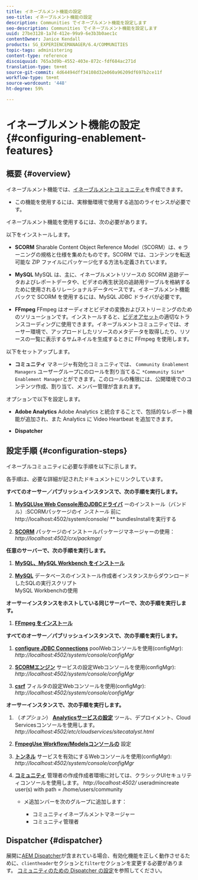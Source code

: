 ```yaml
---
title: イネーブルメント機能の設定
seo-title: イネーブルメント機能の設定
description: Communities でイネーブルメント機能を設定します
seo-description: Communities でイネーブルメント機能を設定します
uuid: 27be3128-1a7d-412e-99a9-6e3b3b0aec1c
contentOwner: Janice Kendall
products: SG_EXPERIENCEMANAGER/6.4/COMMUNITIES
topic-tags: administering
content-type: reference
discoiquuid: 765a3d9b-4552-403e-872c-fdf684ac271d
translation-type: tm+mt
source-git-commit: 4d64494dff34108d32e060a96209df697b2ce11f
workflow-type: tm+mt
source-wordcount: '448'
ht-degree: 59%

---
```



# イネーブルメント機能の設定 {#configuring-enablement-features}

## 概要 {#overview}

イネーブルメント機能では、[イネーブルメントコミュニティ](overview.md#enablement-community)を作成できます。

* この機能を使用するには、実稼働環境で使用する追加のライセンスが必要です。

イネーブルメント機能を使用するには、次の必要があります。

以下をインストールします。

* **SCORM** Sharable Content Object Reference Model（SCORM）は、e ラーニングの規格と仕様を集めたものです。SCORM では、コンテンツを転送可能な ZIP ファイルにパッケージ化する方法も定義されています。

* **MySQL** MySQL は、主に、イネーブルメントリソースの SCORM 追跡データおよびレポートデータや、ビデオの再生状況の追跡用テーブルを格納するために使用されるリレーショナルデータベースです。イネーブルメント機能パックで SCORM を使用するには、MySQL JDBC ドライバが必要です。

* **FFmpeg** FFmpeg はオーディオとビデオの変換およびストリーミングのためのソリューションです。インストールすると、[ビデオアセット](../../help/sites-authoring/default-components-foundation.md#video)の適切なトランスコーディングに使用できます。イネーブルメントコミュニティでは、オーサー環境で、アップロードしたリソースのメタデータを取得したり、リソースの一覧に表示するサムネイルを生成するときに FFmpeg を使用します。

以下をセットアップします。

* **コミュニティ**
マネージャ有効化コミュニティでは、 
`Community Enablement Managers` ユーザーグループにのロールを割り当てるこ `*Community Site* Enablement Manager`とができます。このロールの権限には、公開環境でのコンテンツ作成、割り当て、メンバー管理が含まれます。

オプションで以下を設定します。

* **Adobe Analytics** Adobe Analytics と統合することで、包括的なレポート機能が追加され、また Analytics に Video Heartbeat を追加できます。

* **Dispatcher**

## 設定手順 {#configuration-steps}

イネーブルコミュニティに必要な手順を以下に示します。

各手順は、必要な詳細が記されたドキュメントにリンクしています。

**すべてのオーサー／パブリッシュインスタンスで、次の手順を実行します。**

1. **[MySQLUse Web Console用のJDBCドライバ](deploy-communities.md#jdbc-driver-for-mysql)**
ーのインストール（バンドル）:SCORMパッケージのイ *ンストール*
前にhttp://localhost:4502/system/console/ **  bundlesInstallを実行する

1. **[SCORM](deploy-communities.md#scorm-package)**
パッケージのインストールパッケージマネージャーの使用： 
*http://localhost:4502/crx/packmgr/*

**任意のサーバーで、次の手順を実行します。**

1. **[MySQL、MySQL Workbench をインストール](mysql.md)**

1. **[MySQL](mysql.md#database-setup)**
データベースのインストール作成者インスタンスからダウンロードしたSQLの実行スクリプト
\
   MySQL Workbenchの使用

**オーサーインスタンスをホストしている同じサーバーで、次の手順を実行します。**

1. **[FFmpeg をインストール](ffmpeg.md)**

**すべてのオーサー／パブリッシュインスタンスで、次の手順を実行します。**

1. **[configure JDBC Connections](mysql.md#configure-jdbc-connections)**
poolWebコンソールを使用(configMgr): 
*http://localhost:4502/system/console/configMgr*

1. **[SCORMエンジン](mysql.md#aem-communities-scormengine-service)**
サービスの設定Webコンソールを使用(configMgr): 
*http://localhost:4502/system/console/configMgr*

1. **[csrf](mysql.md#adobe-granite-csrf-filter)**
フィルタの設定Webコンソールを使用(configMgr): 
*http://localhost:4502/system/console/configMgr*

**オーサーインスタンスで、次の手順を実行します。**

1. （*オプション*） **[Analyticsサービスの設定](analytics.md)**
ツール、デプロイメント、Cloud Servicesコンソールを使用します。 
*http://localhost:4502/etc/cloudservices/sitecatalyst.html*

1. **[FmpegUse Workflow/Modelsコンソールの](ffmpeg.md#configure-ffmpeg-transcoding-service)**
設定

1. **[トンネル](deploy-communities.md#tunnel-service-on-author)**
サービスを有効にするWebコンソールを使用(configMgr): 
*http://localhost:4502/system/console/configMgr*

1. **[コミュニティ](users.md#creating-community-members)** 管理者の作成作成者環境に対しては、クラシックUIセキュリティコンソールを使用します。 *http://localhost:4502/*
 useradmincreate user(s) with path = /home/users/community

   * メ追加ンバーを次のグループに追加します：

      * コミュニティイネーブルメントマネージャー
      * コミュニティ管理者

## Dispatcher {#dispatcher}

展開に[AEM Dispatcher](https://helpx.adobe.com/experience-manager/dispatcher/using/dispatcher.html)が含まれている場合、有効化機能を正しく動作させるために、`clientheader`セクションと`filter`セクションを変更する必要があります。 [コミュニティのための Dispatcher の設定](dispatcher.md#enablement)を参照してください。
